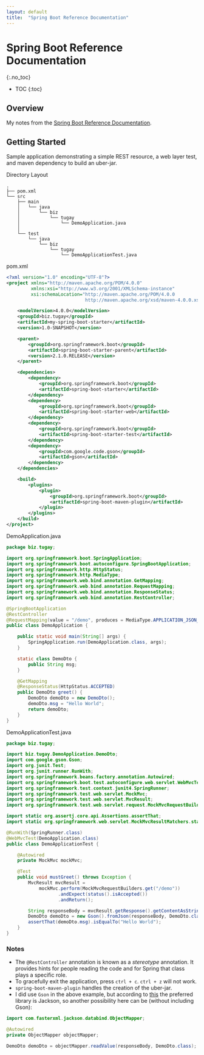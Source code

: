 ```yaml
---
layout: default
title:  "Spring Boot Reference Documentation"
---
```


# Spring Boot Reference Documentation
{:.no_toc}

* TOC
{:toc}

## Overview
My notes from the [Spring Boot Reference Documentation](https://docs.spring.io/spring-boot/docs/current/reference/html/index.html).

## Getting Started
Sample application demonstrating a simple REST resource, a web layer test, and maven dependency to build an uber-jar.

Directory Layout

```
.
├── pom.xml
└── src
    ├── main
    │   └── java
    │       └── biz
    │           └── tugay
    │               └── DemoApplication.java
    │   
    └── test
        └── java
            └── biz
                └── tugay
                    └── DemoApplicationTest.java
```

pom.xml

```xml
<?xml version="1.0" encoding="UTF-8"?>
<project xmlns="http://maven.apache.org/POM/4.0.0"
         xmlns:xsi="http://www.w3.org/2001/XMLSchema-instance"
         xsi:schemaLocation="http://maven.apache.org/POM/4.0.0 
                             http://maven.apache.org/xsd/maven-4.0.0.xsd">

    <modelVersion>4.0.0</modelVersion>
    <groupId>biz.tugay</groupId>
    <artifactId>my-spring-boot-starter</artifactId>
    <version>1.0-SNAPSHOT</version>

    <parent>
        <groupId>org.springframework.boot</groupId>
        <artifactId>spring-boot-starter-parent</artifactId>
        <version>2.1.0.RELEASE</version>
    </parent>

    <dependencies>
        <dependency>
            <groupId>org.springframework.boot</groupId>
            <artifactId>spring-boot-starter</artifactId>
        </dependency>
        <dependency>
            <groupId>org.springframework.boot</groupId>
            <artifactId>spring-boot-starter-web</artifactId>
        </dependency>
        <dependency>
            <groupId>org.springframework.boot</groupId>
            <artifactId>spring-boot-starter-test</artifactId>
        </dependency>
        <dependency>
            <groupId>com.google.code.gson</groupId>
            <artifactId>gson</artifactId>
        </dependency>
    </dependencies>

    <build>
        <plugins>
            <plugin>
                <groupId>org.springframework.boot</groupId>
                <artifactId>spring-boot-maven-plugin</artifactId>
            </plugin>
        </plugins>
    </build>
</project>
```

DemoApplication.java

```java
package biz.tugay;

import org.springframework.boot.SpringApplication;
import org.springframework.boot.autoconfigure.SpringBootApplication;
import org.springframework.http.HttpStatus;
import org.springframework.http.MediaType;
import org.springframework.web.bind.annotation.GetMapping;
import org.springframework.web.bind.annotation.RequestMapping;
import org.springframework.web.bind.annotation.ResponseStatus;
import org.springframework.web.bind.annotation.RestController;

@SpringBootApplication
@RestController
@RequestMapping(value = "/demo", produces = MediaType.APPLICATION_JSON_VALUE)
public class DemoApplication {

    public static void main(String[] args) {
        SpringApplication.run(DemoApplication.class, args);
    }

    static class DemoDto {
        public String msg;
    }

    @GetMapping
    @ResponseStatus(HttpStatus.ACCEPTED)
    public DemoDto greet() {
        DemoDto demoDto = new DemoDto();
        demoDto.msg = "Hello World";
        return demoDto;
    }
}
```

DemoApplicationTest.java

```java
package biz.tugay;

import biz.tugay.DemoApplication.DemoDto;
import com.google.gson.Gson;
import org.junit.Test;
import org.junit.runner.RunWith;
import org.springframework.beans.factory.annotation.Autowired;
import org.springframework.boot.test.autoconfigure.web.servlet.WebMvcTest;
import org.springframework.test.context.junit4.SpringRunner;
import org.springframework.test.web.servlet.MockMvc;
import org.springframework.test.web.servlet.MvcResult;
import org.springframework.test.web.servlet.request.MockMvcRequestBuilders;

import static org.assertj.core.api.Assertions.assertThat;
import static org.springframework.web.servlet.MockMvcResultMatchers.status;

@RunWith(SpringRunner.class)
@WebMvcTest(DemoApplication.class)
public class DemoApplicationTest {

    @Autowired
    private MockMvc mockMvc;

    @Test
    public void mustGreet() throws Exception {
        MvcResult mvcResult = 
            mockMvc.perform(MockMvcRequestBuilders.get("/demo"))
                   .andExpect(status().isAccepted())
                   .andReturn();

        String responseBody = mvcResult.getResponse().getContentAsString();
        DemoDto demoDto = new Gson().fromJson(responseBody, DemoDto.class);
        assertThat(demoDto.msg).isEqualTo("Hello World");
    }
}
```

### Notes
- The `@RestController` annotation is known as a _stereotype_ annotation. It provides hints for people reading the code and for Spring that class plays a specific role. 
- To gracefully exit the application, press `ctrl + c`. `ctrl + z` will not work.
- `spring-boot-maven-plugin` handles the creation of the uber-jar.
- I did use `Gson` in the above example, but according to [this](https://docs.spring.io/spring-boot/docs/current/reference/html/spring-boot-features.html#boot-features-json) the preferred library is Jackson, so another possibility here can be (without including Gson):

```java
import com.fasterxml.jackson.databind.ObjectMapper;

@Autowired
private ObjectMapper objectMapper;

DemoDto demoDto = objectMapper.readValue(responseBody, DemoDto.class);
```